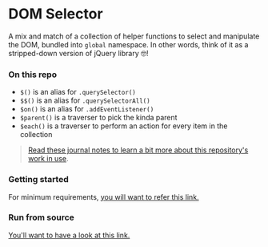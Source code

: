 # DOM Selector

A mix and match of a collection of helper functions to select and manipulate the DOM, bundled into `global` namespace. In other words, think of it as a stripped-down version of jQuery library :nerd_face:!

### On this repo

- `$()` is an alias for `.querySelector()`
- `$$()` is an alias for `.querySelectorAll()`
- `$on()` is an alias for `.addEventListener()`
- `$parent()` is a traverser to pick the kinda parent
- `$each()` is a traverser to perform an action for every item in the collection

> [Read these journal notes to learn a bit more about this repository's work in use][journal-note-dom-lib].

[journal-note-dom-lib]: https://kosalanuwan.github.io/journal/vanilla-js/dom-manipulation-library/

### Getting started

For minimum requirements, [you will want to refer this link.][getting-started]

[getting-started]: https://github.com/kosalanuwan/vanilla-js-snippets/#getting-started

### Run from source

[You'll want to have a look at this link.][run-from-source] 

[run-from-source]: https://github.com/kosalanuwan/vanilla-js-snippets/#run-from-source